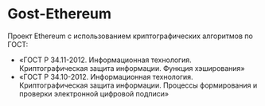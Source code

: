 # Gost-Ethereum

Проект Ethereum с использованием криптографических алгоритмов по ГОСТ:
+ «ГОСТ Р 34.11-2012. Информационная технология. Криптографическая защита информации. Функция хэширования»
+ «ГОСТ Р 34.10-2012. Информационная технология. Криптографическая защита информации. Процессы формирования и проверки электронной цифровой подписи»